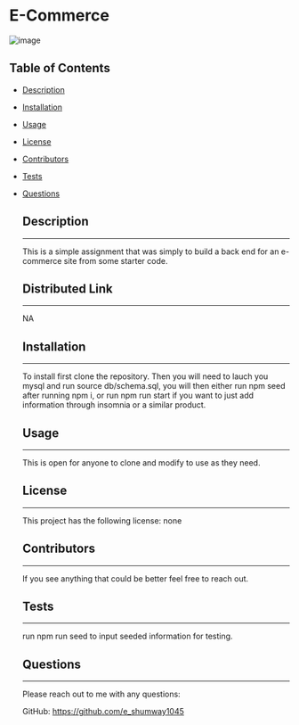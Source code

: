  # E-Commerce

    
  ![image](https;//img.shields.io/badge/license-none-brightgreen)
  
  ## Table of Contents
    
* [Description](#Description)
    
* [Installation](#Installation)
    
* [Usage](#Usage)
    
* [License](#License)
    
* [Contributors](#Contributors)
    
* [Tests](#Tests)
    
* [Questions](#Questions)


    ## Description
    -------------------------------------------------------
    This is a simple assignment that was simply to build a back end for an e-commerce site from some starter code.


    ## Distributed Link
    -------------------------------------------------------
    NA


    ## Installation
    -------------------------------------------------------
    To install first clone the repository.  Then you will need to lauch you mysql and run source db/schema.sql, you will then either run npm seed after running npm i, or run npm run start if you want to just add information through insomnia or a similar product.  

    ## Usage
    -------------------------------------------------------
    This is open for anyone to clone and modify to use as they need.

    ## License
    -------------------------------------------------------
    This project has the following license: none

    ## Contributors
    -------------------------------------------------------
    If you see anything that could be better feel free to reach out.

    ## Tests
    -------------------------------------------------------
    run npm run seed to input seeded information for testing.

    ## Questions
    -------------------------------------------------------
    Please reach out to me with any questions:

    GitHub: https://github.com/e_shumway1045
  
